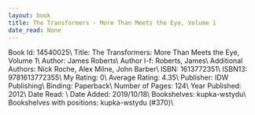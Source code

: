 ```yaml
---
layout: book
title: The Transformers - More Than Meets the Eye, Volume 1
date_read: None
---
```


Book Id: 14540025\ 
Title: The Transformers: More Than Meets the Eye, Volume 1\ 
Author: James Roberts\ 
Author l-f: Roberts, James\ 
Additional Authors: Nick Roche, Alex Milne, John Barber\ 
ISBN: 1613772351\ 
ISBN13: 9781613772355\ 
My Rating: 0\ 
Average Rating: 4.35\ 
Publisher: IDW Publishing\ 
Binding: Paperback\ 
Number of Pages: 124\ 
Year Published: 2012\ 
Date Read: \ 
Date Added: 2019/10/18\ 
Bookshelves: kupka-wstydu\ 
Bookshelves with positions: kupka-wstydu (#370)\ 

